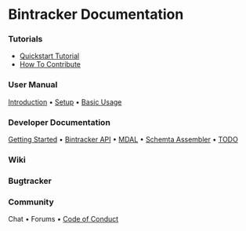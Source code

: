 # Bintracker Documentation

### Tutorials

- [Quickstart Tutorial](quickstart.md)
- [How To Contribute](contributing.md)


### User Manual

[Introduction](about.md) • [Setup](setup.md) • [Basic Usage](basics.md)


### Developer Documentation

[Getting Started](hacking.md) • [Bintracker API](generated/bintracker-core.md) • [MDAL](libmdal/index.md) • [Schemta Assembler](libmdal/schemta.md) • [TODO](TODO.md)


### Wiki


### Bugtracker


### Community

Chat • Forums • [Code of Conduct](CODE_OF_CONDUCT.md)
